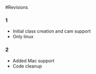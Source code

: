 #Revisions

### 1
* Initial class creation and cam support
* Only linux

### 2
* Added Mac support
* Code cleanup
